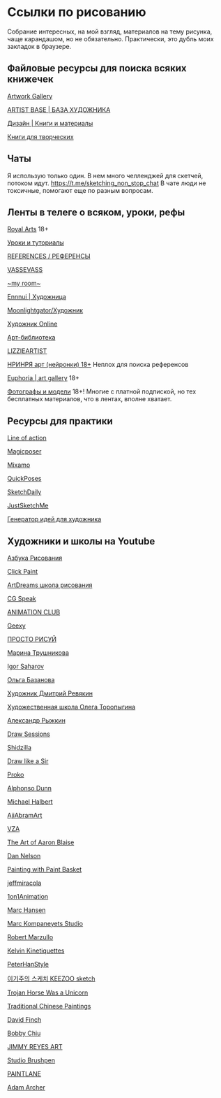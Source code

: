 # Ссылки по рисованию

Собрание интересных, на мой взгляд, материалов на тему рисунка, чаще карандашом, но не обязательно. Практически, это дубль моих закладок в браузере.


## Файловые ресурсы для поиска всяких книжечек

[Artwork Gallery](https://vk.com/topic-4918594_27696136)

[ARTIST BASE | БАЗА ХУДОЖНИКА](https://t.me/+PZGCDXT-otQzNmQy)

[Дизайн | Книги и материалы](https://t.me/knigi_cultura)

[Книги для творческих](https://t.me/+2KFVEXImjjFmMTBi)

## Чаты

Я использую только один. В нем много челленджей для скетчей, потоком идут. https://t.me/sketching_non_stop_chat
В чате люди не токсичные, помогают еще по разным вопросам. 

## Ленты в телеге о всяком, уроки, рефы

[Royal Arts](https://t.me/royal_arts1) 18+

[Уроки и туториалы](https://t.me/lessons_and_tutorials)

[REFERENCES / РЕФЕРЕНСЫ](https://t.me/references_lib)

[VASSEVASS](https://t.me/vassevass)

[~my room~](https://t.me/kroshikartist)

[Ennnui | Художница](https://t.me/by_ennnui)

[Moonlightgator/Художник](https://t.me/moonlightgator_art)

[Художник Online](https://t.me/hudozhnik_online)

[Арт-библиотека](https://t.me/arts_library)

[LIZZIEARTIST](https://t.me/lizzieartist)

[НРИНРЯ арт (нейронки) 18+](https://t.me/rpg_art) Неплох для поиска референсов

[Euphoria | art gallery](https://t.me/+YX6pxM16FZ41ZTBi) 18+

[Фотографы и модели](https://github.com/comat0zz/links/blob/main/Photos.md) 18+! Многие с платной подпиской, но тех бесплатных материалов, что в лентах, вполне хватает.



## Ресурсы для практики

[Line of action](https://line-of-action.com/en/practice-tools)

[Magicposer](https://webapp.magicposer.com/)

[Mixamo](https://www.mixamo.com/)

[QuickPoses](https://quickposes.com/)

[SketchDaily](http://reference.sketchdaily.net/ru)

[JustSketchMe](https://justsketch.me/)

[Генератор идей для художника](http://www.nojamtoday.com/ru/media/what_to_draw)


## Художники и школы на Youtube

[Азбука Рисования](https://www.youtube.com/c/%D0%90%D0%BD%D0%B4%D1%80%D0%B5%D0%B9%D0%9C%D0%B0%D1%80%D0%BA%D0%BE%D0%B2%D0%90%D0%A0%D0%A2)

[Click Paint](https://www.youtube.com/@ClickPaint)

[ArtDreams школа рисования](https://www.youtube.com/channel/UCENGgfGCoBk6IxMPdEDazzQ)

[CG Speak](https://www.youtube.com/@CGSpeak)

[ANIMATION CLUB](https://www.youtube.com/@animation_club)

[Geexy](https://www.youtube.com/@geexy)

[ПРОСТО РИСУЙ](https://www.youtube.com/@user-sp8rt4uv4d)

[Марина Трушникова](https://www.youtube.com/@artizolife)

[Igor Saharov](https://www.youtube.com/@IgorSaharovExclusive/videos)

[Ольга Базанова](https://www.youtube.com/@bazanovao/videos)

[Художник Дмитрий Ревякин](https://www.youtube.com/@DmitriiRev)

[Художественная школа Олега Торопыгина](https://www.youtube.com/@toropygin)

[Александр Рыжкин](https://www.youtube.com/@AlexanderRyzhkin)

[Draw Sessions](https://www.youtube.com/@bobbyrebholz2183)

[Shidzilla](https://www.youtube.com/@Shidzilla)

[Draw like a Sir](https://www.youtube.com/@DrawlikeaSir)

[Proko](https://www.youtube.com/@ProkoTV)

[Alphonso Dunn](https://www.youtube.com/@ALPHONSODUNN)

[Michael Halbert](https://www.youtube.com/@MichaelHalbert1952)

[AjiAbramArt](https://www.youtube.com/@AjiAbramArt)

[VZA](https://www.youtube.com/@VZAAGE)

[The Art of Aaron Blaise](https://www.youtube.com/@AaronBlaiseArt)

[Dan Nelson](https://www.youtube.com/@DantheArtMan)

[Painting with Paint Basket](https://www.youtube.com/paintbasket)

[jeffmiracola](https://www.youtube.com/@jeffmiracolaartist)

[1on1Animation](https://www.youtube.com/@1on1Animation)

[Marc Hansen](https://www.youtube.com/@ralphsnart)

[Marc Kompaneyets Studio](https://www.youtube.com/@mkompan)

[Robert Marzullo](https://www.youtube.com/@RobertMarzullo)

[Kelvin Kinetiquettes](https://www.youtube.com/@RocketraygunArt)

[PeterHanStyle](https://www.youtube.com/@PeterHanStyle)

[이기주의 스케치 KEEZOO sketch](https://www.youtube.com/@KEEZOOsketch)

[Trojan Horse Was a Unicorn](https://www.youtube.com/@TrojanHorseWasaUnicorn)

[Traditional Chinese Paintings](https://www.youtube.com/@traditionalchinesepainting)

[David Finch](https://www.youtube.com/@DavidFinchartist)

[Bobby Chiu](https://www.youtube.com/@BobbyChiu)

[JIMMY REYES ART](https://www.youtube.com/@JimmyReyesArt)

[Studio Brushpen](https://www.youtube.com/@studiobrushpen)

[PAINTLANE](https://www.youtube.com/@PAINTLANE)

[Adam Archer](https://www.youtube.com/@adamarcher7847)
